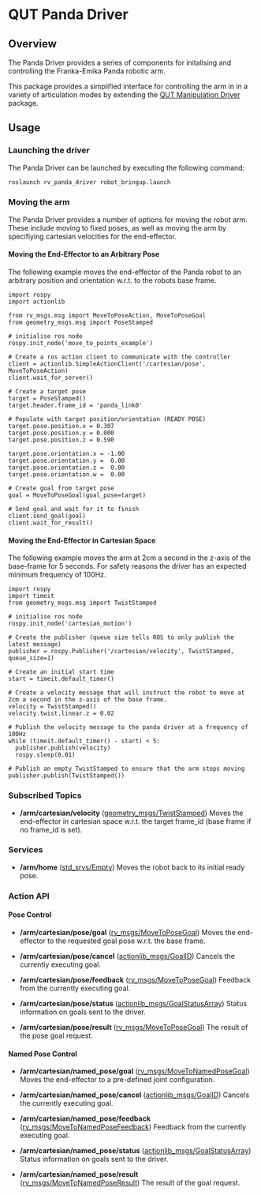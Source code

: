 # QUT Panda Driver

## Overview

The Panda Driver provides a series of components for initalising and controlling the Franka-Emika Panda robotic arm.

This package provides a simplified interface for controlling the arm in in a variety of articulation modes by extending the [QUT Manipulation Driver](https://bitbucket.org/acrv/rv_manipulation_driver) package.

## Usage

### Launching the driver

The Panda Driver can be launched by executing the following command:

```bash
roslaunch rv_panda_driver robot_bringup.launch
```

### Moving the arm

The Panda Driver provides a number of options for moving the robot arm. These include moving to fixed poses, as well as moving the arm by specifiying cartesian velocities for the end-effector.

#### Moving the End-Effector to an Arbitrary Pose

The following example moves the end-effector of the Panda robot to an arbitrary position and orientation w.r.t. to the robots base frame.
```
import rospy
import actionlib

from rv_msgs.msg import MoveToPoseAction, MoveToPoseGoal
from geometry_msgs.msg import PoseStamped

# initialise ros node
rospy.init_node('move_to_points_example')

# Create a ros action client to communicate with the controller
client = actionlib.SimpleActionClient('/cartesian/pose', MoveToPoseAction)
client.wait_for_server()

# Create a target pose
target = PoseStamped()
target.header.frame_id = 'panda_link0'

# Populate with target position/orientation (READY POSE)
target.pose.position.x = 0.307
target.pose.position.y = 0.000
target.pose.position.z = 0.590

target.pose.orientation.x = -1.00
target.pose.orientation.y =  0.00
target.pose.orientation.z =  0.00
target.pose.orientation.w =  0.00

# Create goal from target pose
goal = MoveToPoseGoal(goal_pose=target)

# Send goal and wait for it to finish
client.send_goal(goal)
client.wait_for_result()
```

#### Moving the End-Effector in Cartesian Space

The following example moves the arm at 2cm a second in the z-axis of the base-frame for 5 seconds. For safety reasons the driver has an expected minimum frequency of 100Hz.

```
import rospy
import timeit
from geometry_msgs.msg import TwistStamped

# initialise ros node
rospy.init_node('cartesian_motion')

# Create the publisher (queue size tells ROS to only publish the latest message)
publisher = rospy.Publisher('/cartesian/velocity', TwistStamped, queue_size=1)

# Create an initial start time
start = timeit.default_timer()

# Create a velocity message that will instruct the robot to move at 2cm a second in the z-axis of the base frame.
velocity = TwistStamped()
velocity.twist.linear.z = 0.02

# Publish the velocity message to the panda driver at a frequency of 100Hz
while (timeit.default_timer() - start) < 5:
  publisher.publish(velocity)
  rospy.sleep(0.01)
  
# Publish an empty TwistStamped to ensure that the arm stops moving
publisher.publish(TwistStamped())
```

### Subscribed Topics

- **/arm/cartesian/velocity** ([geometry_msgs/TwistStamped](https://docs.ros.org/api/geometry_msgs/html/msg/Twist.html))
Moves the end-effector in cartesian space w.r.t. the target frame_id (base frame if no frame_id is set).

### Services

- **/arm/home** ([std_srvs/Empty](http://docs.ros.org/jade/api/std_srvs/html/srv/Empty.html))
Moves the robot back to its initial ready pose.

### Action API

#### Pose Control

- **/arm/cartesian/pose/goal** ([rv_msgs/MoveToPoseGoal](https://bitbucket.org/acrv/rv_msgs/src/master/action/MoveToPose.action))
Moves the end-effector to the requested goal pose w.r.t. the base frame.

- **/arm/cartesian/pose/cancel** ([actionlib_msgs/GoalID](http://docs.ros.org/api/actionlib_msgs/html/msg/GoalID.html))
Cancels the currently executing goal.

- **/arm/cartesian/pose/feedback** ([rv_msgs/MoveToPoseGoal](https://bitbucket.org/acrv/rv_msgs/src/master/action/MoveToPose.action))
Feedback from the currently executing goal.

- **/arm/cartesian/pose/status** ([actionlib_msgs/GoalStatusArray](http://docs.ros.org/api/actionlib_msgs/html/msg/GoalStatusArray.html))
Status information on goals sent to the driver.

- **/arm/cartesian/pose/result** ([rv_msgs/MoveToPoseGoal](https://bitbucket.org/acrv/rv_msgs/src/master/action/MoveToPose.action))
The result of the pose goal request.

#### Named Pose Control

- **/arm/cartesian/named_pose/goal** ([rv_msgs/MoveToNamedPoseGoal](https://bitbucket.org/acrv/rv_msgs/src/master/action/MoveToNamedPose.action))
Moves the end-effector to a pre-defined joint configuration.

- **/arm/cartesian/named_pose/cancel** ([actionlib_msgs/GoalID](http://docs.ros.org/api/actionlib_msgs/html/msg/GoalID.html))
Cancels the currently executing goal.

- **/arm/cartesian/named_pose/feedback** ([rv_msgs/MoveToNamedPoseFeedback]((https://bitbucket.org/acrv/rv_msgs/src/master/action/MoveToNamedPose.action)))
Feedback from the currently executing goal.

- **/arm/cartesian/named_pose/status** ([actionlib_msgs/GoalStatusArray](http://docs.ros.org/api/actionlib_msgs/html/msg/GoalStatusArray.html))
Status information on goals sent to the driver.

- **/arm/cartesian/named_pose/result** ([rv_msgs/MoveToNamedPoseResult]((https://bitbucket.org/acrv/rv_msgs/src/master/action/MoveToNamedPose.action)))
The result of the goal request.
